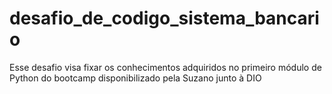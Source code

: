 # desafio_de_codigo_sistema_bancario
 Esse desafio visa fixar os conhecimentos adquiridos no primeiro módulo de Python do bootcamp disponibilizado pela Suzano junto à DIO
